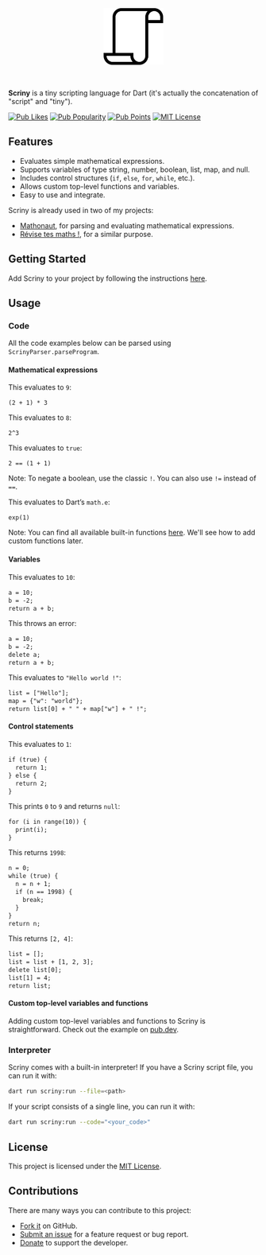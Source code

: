 <div align="center">
  <img src="scriny.svg" alt="Scriny" width="120"/>
</div>

&nbsp;

**Scriny** is a tiny scripting language for Dart (it's actually the concatenation of "script" and "tiny").

[![Pub Likes](https://img.shields.io/pub/likes/scriny?style=flat-square)](https://pub.dev/packages/scriny/score)
[![Pub Popularity](https://img.shields.io/pub/popularity/scriny?style=flat-square)](https://pub.dev/packages/scriny/score)
[![Pub Points](https://img.shields.io/pub/points/scriny?style=flat-square)](https://pub.dev/packages/scriny/score)
[![MIT License](https://img.shields.io/badge/License-MIT-yellow.svg)](#License)

## Features

* Evaluates simple mathematical expressions.
* Supports variables of type string, number, boolean, list, map, and null.
* Includes control structures (`if`, `else`, `for`, `while`, etc.).
* Allows custom top-level functions and variables.
* Easy to use and integrate.

Scriny is already used in two of my projects:
- [Mathonaut](https://mathonaut.skyost.eu), for parsing and evaluating mathematical expressions.
- [Révise tes maths !](https://github.com/Skyost/ReviseTesMaths), for a similar purpose.

## Getting Started

Add Scriny to your project by following the instructions [here](https://pub.dev/packages/scriny/install).

## Usage

### Code

All the code examples below can be parsed using `ScrinyParser.parseProgram`.

#### Mathematical expressions

This evaluates to `9`:

```
(2 + 1) * 3
```

This evaluates to `8`:

```
2^3
```

This evaluates to `true`:

```
2 == (1 + 1)
```

Note: To negate a boolean, use the classic `!`. You can also use `!=` instead of `==`.

This evaluates to Dart’s `math.e`:

```
exp(1)
```

Note: You can find all available built-in functions [here](https://github.com/Skyost/Scriny/blob/main/lib/src/expressions/functions/).
We'll see how to add custom functions later.

#### Variables

This evaluates to `10`:

```
a = 10;
b = -2;
return a + b;
```

This throws an error:

```
a = 10;
b = -2;
delete a;
return a + b;
```

This evaluates to `"Hello world !"`:

```
list = ["Hello"];
map = {"w": "world"};
return list[0] + " " + map["w"] + " !";
```

#### Control statements

This evaluates to `1`:

```
if (true) {
  return 1;
} else {
  return 2;
}
```

This prints `0` to `9` and returns `null`:

```
for (i in range(10)) {
  print(i);
}
```

This returns `1998`:

```
n = 0;
while (true) {
  n = n + 1;
  if (n == 1998) {
    break;
  }
}
return n;
```

This returns `[2, 4]`:

```
list = [];
list = list + [1, 2, 3];
delete list[0];
list[1] = 4;
return list;
```

#### Custom top-level variables and functions

Adding custom top-level variables and functions to Scriny is straightforward.
Check out the example on [pub.dev](https://pub.dev/packages/Scriny/example).

### Interpreter

Scriny comes with a built-in interpreter! If you have a Scriny script file, you can run it with:

```bash
dart run scriny:run --file=<path>
```

If your script consists of a single line, you can run it with:

```bash
dart run scriny:run --code="<your_code>"
```

## License

This project is licensed under the [MIT License](https://github.com/Skyost/Scriny/blob/main/LICENSE).

## Contributions

There are many ways you can contribute to this project:

* [Fork it](https://github.com/Skyost/Scriny/fork) on GitHub.
* [Submit an issue](https://github.com/Skyost/Scriny/issues/new/choose) for a feature request or bug report.
* [Donate](https://paypal.me/Skyost) to support the developer.
